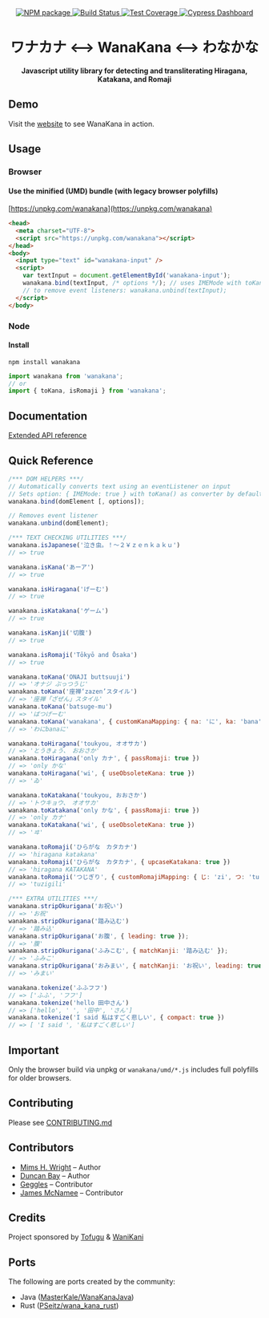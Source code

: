 <div align="center">
  <!-- Npm Version -->
  <a href="https://www.npmjs.com/package/wanakana">
    <img src="https://img.shields.io/npm/v/wanakana.svg" alt="NPM package" />
  </a>
  <!-- Build Status -->
  <a href="https://travis-ci.org/WaniKani/WanaKana">
    <img src="https://img.shields.io/travis/WaniKani/WanaKana.svg" alt="Build Status" />
  </a>
  <!-- Test Coverage -->
  <a href="https://coveralls.io/github/WaniKani/WanaKana">
    <img src="https://img.shields.io/coveralls/WaniKani/WanaKana.svg" alt="Test Coverage" />
  </a>
  <a href="https://dashboard.cypress.io/#/projects/tmdhov/runs">
    <img src="https://img.shields.io/badge/cypress-dashboard-brightgreen.svg" alt="Cypress Dashboard" />
  </a>
</div>

<div align="center">
<h1>ワナカナ &lt;--&gt; WanaKana &lt;--&gt; わなかな</h1>
<h4>Javascript utility library for detecting and transliterating Hiragana, Katakana, and Romaji</h4>
</div>

## Demo

Visit the [website](http://www.wanakana.com) to see WanaKana in action.

## Usage

### Browser

#### Use the minified (UMD) bundle (with legacy browser polyfills)

[https://unpkg.com/wanakana](https://unpkg.com/wanakana)

```html
<head>
  <meta charset="UTF-8">
  <script src="https://unpkg.com/wanakana"></script>
</head>
<body>
  <input type="text" id="wanakana-input" />
  <script>
    var textInput = document.getElementById('wanakana-input');
    wanakana.bind(textInput, /* options */); // uses IMEMode with toKana() as default
    // to remove event listeners: wanakana.unbind(textInput);
  </script>
</body>
```

### Node

#### Install

```shell
npm install wanakana
```

```javascript
import wanakana from 'wanakana';
// or
import { toKana, isRomaji } from 'wanakana';
```

## Documentation

[Extended API reference](http://www.wanakana.com/docs/global.html)

## Quick Reference

```javascript
/*** DOM HELPERS ***/
// Automatically converts text using an eventListener on input
// Sets option: { IMEMode: true } with toKana() as converter by default
wanakana.bind(domElement [, options]);

// Removes event listener
wanakana.unbind(domElement);

/*** TEXT CHECKING UTILITIES ***/
wanakana.isJapanese('泣き虫。！〜２￥ｚｅｎｋａｋｕ')
// => true

wanakana.isKana('あーア')
// => true

wanakana.isHiragana('げーむ')
// => true

wanakana.isKatakana('ゲーム')
// => true

wanakana.isKanji('切腹')
// => true

wanakana.isRomaji('Tōkyō and Ōsaka')
// => true

wanakana.toKana('ONAJI buttsuuji')
// => 'オナジ ぶっつうじ'
wanakana.toKana('座禅‘zazen’スタイル')
// => '座禅「ざぜん」スタイル'
wanakana.toKana('batsuge-mu')
// => 'ばつげーむ'
wanakana.toKana('wanakana', { customKanaMapping: { na: 'に', ka: 'bana' }) });
// => 'わにbanaに'

wanakana.toHiragana('toukyou, オオサカ')
// => 'とうきょう、　おおさか'
wanakana.toHiragana('only カナ', { passRomaji: true })
// => 'only かな'
wanakana.toHiragana('wi', { useObsoleteKana: true })
// => 'ゐ'

wanakana.toKatakana('toukyou, おおさか')
// => 'トウキョウ、　オオサカ'
wanakana.toKatakana('only かな', { passRomaji: true })
// => 'only カナ'
wanakana.toKatakana('wi', { useObsoleteKana: true })
// => 'ヰ'

wanakana.toRomaji('ひらがな　カタカナ')
// => 'hiragana katakana'
wanakana.toRomaji('ひらがな　カタカナ', { upcaseKatakana: true })
// => 'hiragana KATAKANA'
wanakana.toRomaji('つじぎり', { customRomajiMapping: { じ: 'zi', つ: 'tu', り: 'li' }) };
// => 'tuzigili'

/*** EXTRA UTILITIES ***/
wanakana.stripOkurigana('お祝い')
// => 'お祝'
wanakana.stripOkurigana('踏み込む')
// => '踏み込'
wanakana.stripOkurigana('お腹', { leading: true });
// => '腹'
wanakana.stripOkurigana('ふみこむ', { matchKanji: '踏み込む' });
// => 'ふみこ'
wanakana.stripOkurigana('おみまい', { matchKanji: 'お祝い', leading: true });
// => 'みまい'

wanakana.tokenize('ふふフフ')
// => ['ふふ', 'フフ']
wanakana.tokenize('hello 田中さん')
// => ['hello', ' ', '田中', 'さん']
wanakana.tokenize('I said 私はすごく悲しい', { compact: true })
// => [ 'I said ', '私はすごく悲しい']
```

## Important

Only the browser build via unpkg or `wanakana/umd/*.js` includes full polyfills for older browsers.

## Contributing

Please see [CONTRIBUTING.md](CONTRIBUTING.md)

## Contributors

* [Mims H. Wright](https://github.com/mimshwright) – Author
* [Duncan Bay](https://github.com/DJTB) – Author
* [Geggles](https://github.com/geggles) – Contributor
* [James McNamee](https://github.com/dotfold) – Contributor

## Credits

Project sponsored by [Tofugu](http://www.tofugu.com) & [WaniKani](http://www.wanikani.com)

## Ports

The following are ports created by the community:

* Java ([MasterKale/WanaKanaJava](https://github.com/MasterKale/WanaKanaJava))
* Rust ([PSeitz/wana_kana_rust](https://github.com/PSeitz/wana_kana_rust))
